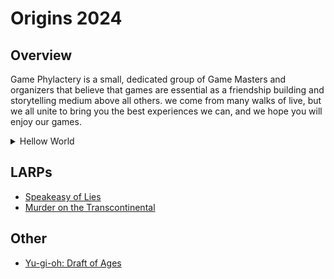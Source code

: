 # Origins 2024
## Overview
Game Phylactery is a small, dedicated group of Game Masters and organizers that believe that games are essential as a friendship building and storytelling medium above all others. we come from many walks of live, but we all unite to bring you the best experiences we can, and we hope you will enjoy our games.

<p>
<details>
  <summary> Hellow World </summary>
## RPGs
* [Mountain of Lies](mountain.md)
* [Star Wars: a Simple Job](simplejob.md)
* [The Fall of King's Step](kingstep.md)
</details>
</p>

## LARPs
* [Speakeasy of Lies](speakeasy.md)
* [Murder on the Transcontinental](murder.md)

## Other
* [Yu-gi-oh: Draft of Ages](draftofages.md)
